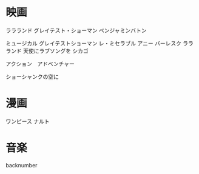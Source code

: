 # 映画
ララランド
グレイテスト・ショーマン
ベンジャミンバトン

ミュージカル
グレイテストショーマン
レ・ミセラブル
アニー
バーレスク
ララランド
天使にラブソングを
シカゴ


アクション　アドベンチャー

ショーシャンクの空に

# 漫画
ワンピース
ナルト

# 音楽
backnumber
